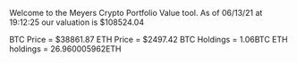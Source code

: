Welcome to the Meyers Crypto Portfolio Value tool. 
As of 06/13/21 at 19:12:25 our valuation is $108524.04 

BTC Price = $38861.87
 ETH Price = $2497.42
BTC Holdings = 1.06BTC
 ETH holdings = 26.960005962ETH 
